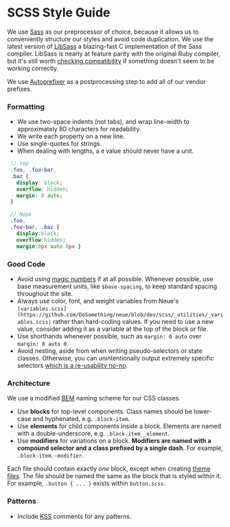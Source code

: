 # SCSS Style Guide

We use [Sass](http://sass-lang.com) as our preprocessor of choice, because it allows us to conveniently structure our styles and avoid code duplication. We use the latest version of [LibSass](http://libsass.org) a blazing-fast C implementation of the Sass compiler. LibSass is nearly at feature parity with the original Ruby compiler, but it's still worth [checking compatibility](http://sass-compatibility.github.io) if something doesn't seem to be working correctly.

We use [Autoprefixer](https://github.com/postcss/autoprefixer) as a postprocessing step to add all of our vendor prefixes.

### Formatting

 * We use two-space indents (not tabs), and wrap line-width to approximately 80 characters for readability.
 * We write each property on a new line.
 * Use single-quotes for strings.
 * When dealing with lengths, a `0` value should never have a unit.

 ```scss
  // Yep
  .foo, .foo-bar,
  .baz {
    display: block;
    overflow: hidden;
    margin: 0 auto;
  }

  // Nope
  .foo,
  .foo-bar, .baz {
    display:block;
    overflow:hidden;
    margin:0px auto 0px }

 ```

### Good Code

 * Avoid using [magic numbers](http://en.wikipedia.org/wiki/Magic_number_(programming)#Unnamed_numerical_constants) if at all possible. Whenever possible, use base measurement units, like `$base-spacing`, to keep standard spacing throughout the site.
 * Always use color, font, and weight variables from Neue's `[variables.scss](https://github.com/DoSomething/neue/blob/dev/scss/_utilities/_variables.scss)` rather than hard-coding values. If you need to use a new value, consider adding it as a variable at the top of the block or file.
 * Use shorthands whenever possible, such as `margin: 0 auto` over `margin: 0 auto 0`.
 * Avoid nesting, aside from when writing pseudo-selectors or state classes. Otherwise, you can unintentionally output extremely specific selectors [which is a re-usability no-no](http://www.sitepoint.com/beware-selector-nesting-sass/).


### Architecture

We use a modified [BEM](https://css-tricks.com/bem-101/) naming scheme for our CSS classes.

 * Use __blocks__ for top-level components. Class names should be lower-case and hyphenated, e.g. `.block-item`.
 * Use __elements__ for child components inside a block. Elements are named with a double-underscore, e.g. `.block-item__element`.
 * Use __modifiers__ for variations on a block. __Modifiers are named with a compound selector and a class prefixed by a single dash.__ For example, `.block-item.-modifier`.

Each file should contain exactly _one_ block, except when creating [theme files](#). The file should be named the same as the block that is styled within it. For example, `.button { ... }` exists within `button.scss`.


### Patterns

 * Include [KSS](http://warpspire.com/kss/) comments for any patterns.




